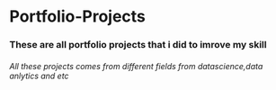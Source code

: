 # Portfolio-Projects

### These are all portfolio projects that i did to imrove my skill

###### All these projects comes from different fields from datascience,data anlytics and etc
